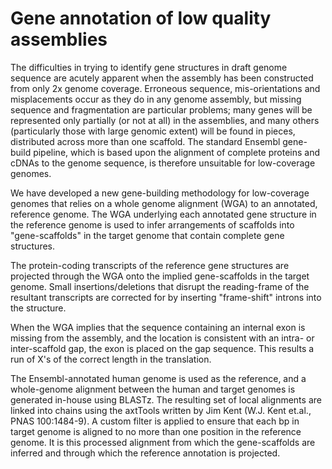 # Gene annotation of low quality assemblies

The difficulties in trying to identify gene structures in draft genome sequence are acutely apparent when the assembly has been constructed from only 2x genome coverage. Erroneous sequence, mis-orientations and misplacements occur as they do in any genome assembly, but missing sequence and fragmentation are particular problems; many genes will be represented only partially (or not at all) in the assemblies, and many others (particularly those with large genomic extent) will be found in pieces, distributed across more than one scaffold. The standard Ensembl gene-build pipeline, which is based upon the alignment of complete proteins and cDNAs to the genome sequence, is therefore unsuitable for low-coverage genomes.

We have developed a new gene-building methodology for low-coverage genomes that relies on a whole genome alignment (WGA) to an annotated, reference genome. The WGA underlying each annotated gene structure in the reference genome is used to infer arrangements of scaffolds into "gene-scaffolds" in the target genome that contain complete gene structures.

The protein-coding transcripts of the reference gene structures are projected through the WGA onto the implied gene-scaffolds in the target genome. Small insertions/deletions that disrupt the reading-frame of the resultant transcripts are corrected for by inserting "frame-shift" introns into the structure.

When the WGA implies that the sequence containing an internal exon is missing from the assembly, and the location is consistent with an intra- or inter-scaffold gap, the exon is placed on the gap sequence. This results a run of X's of the correct length in the translation.

The Ensembl-annotated human genome is used as the reference, and a whole-genome alignment between the human and target genomes is generated in-house using BLASTz. The resulting set of local alignments are linked into chains using the axtTools written by Jim Kent (W.J. Kent et.al., PNAS 100:1484-9). A custom filter is applied to ensure that each bp in target genome is aligned to no more than one position in the reference genome. It is this processed alignment from which the gene-scaffolds are inferred and through which the reference annotation is projected.

